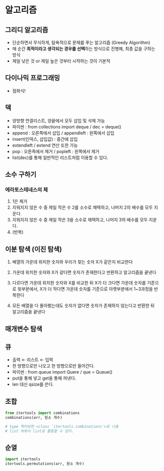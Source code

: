 # 알고리즘



## 그리디 알고리즘

- 단순하면서 무식하게, 탐욕적으로 문제를 푸는 알고리즘 (Greedy Algorithm)
- 매 순간 **최적이라고 생각되는 경우를 선택**하는 방식으로 진행해, 최종 값을 구하는 방식 
- 제일 낮은 것 or 제일 높은 것부터 시작하는 것이 기본적



## 다이나믹 프로그래밍

- 점화식!



## 덱

- 양방향 연결리스트, 양끝에서 모두 삽입 및 삭제 가능
- 파이썬 : from collections import deque / dec = deque()
- append : 오른쪽에서 삽입 / appendleft : 왼쪽에서 삽입
- insert(인덱스, 삽입값) : 중간에 삽입
- extendleft / extend 연산 또한 가능
- pop : 오른족에서 제거 / popleft : 왼쪽에서 제거
- list(dec)를 통해 일반적인 리스트처럼 이용할 수 있다.



## 소수 구하기



### 에라토스테네스의 체

1. 1은 제거
2. 지워지지 않은 수 중 제일 작은 수 2를 소수로 채택하고, 나머지 2의 배수를 모두 지운다.
3. 지워지지 않은 수 중 제일 작은 3을 소수로 채택하고, 나머지 3의 배수를 모두 지운다.
4. (반복)





## 이분 탐색 (이진 탐색)

1. 배열의 가운데 위치한 숫자와 우리가 찾는 숫자 X가 같은지 비교한다

2. 가운데 위치한 숫자와 X가 같다면 숫자가 존재한다고 반환하고 알고리즘을 끝낸다

3. 다르다면 가운데 위치한 숫자와 X를 비교한 뒤 X가 더 크다면 가운데 숫자를 기준으로 윗부분에서, X가 더 작다면 가운데 숫자를 기준으로 아랫부분에서 1~3과정을 반복한다

4. 모든 배열을 다 돌아봤는데도 숫자가 없다면 숫자가 존재하지 않는다고 반환한 뒤 알고리즘을 끝낸다





## 매개변수 탐색



## 큐

- 출력 ← 리스트 ← 입력
- 한 방향으로만 나오고 한 방향으로만 들어간다.
- 파이썬 : from queue import Quere / que = Queue()
- put을 통해 넣고 get을 통해 꺼낸다.
- len 대신 qsize를 쓴다.





## 조합

```python
from itertools import combinations
combinations(arr, 원소 개수)

# type 찍어보면 <class 'itertools.combinations'>로 나옴
# list 씌워서 list로 활용할 수 있다.
```



## 순열

```python
import itertools
itertools.permutations(arr, 원소 개수)
```

